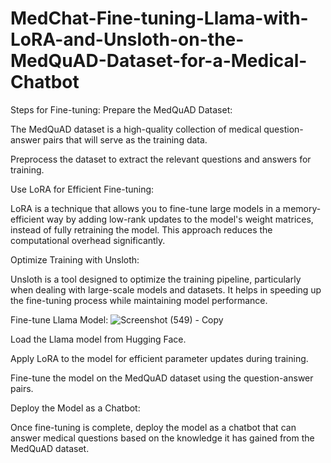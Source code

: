 # MedChat-Fine-tuning-Llama-with-LoRA-and-Unsloth-on-the-MedQuAD-Dataset-for-a-Medical-Chatbot
Steps for Fine-tuning:
Prepare the MedQuAD Dataset:

The MedQuAD dataset is a high-quality collection of medical question-answer pairs that will serve as the training data.

Preprocess the dataset to extract the relevant questions and answers for training.

Use LoRA for Efficient Fine-tuning:

LoRA is a technique that allows you to fine-tune large models in a memory-efficient way by adding low-rank updates to the model's weight matrices, instead of fully retraining the model. This approach reduces the computational overhead significantly.

Optimize Training with Unsloth:

Unsloth is a tool designed to optimize the training pipeline, particularly when dealing with large-scale models and datasets. It helps in speeding up the fine-tuning process while maintaining model performance.

Fine-tune Llama Model:
![Screenshot (549) - Copy](https://github.com/user-attachments/assets/4547407a-2c34-420a-8d2b-7118840c840f)


Load the Llama model from Hugging Face.

Apply LoRA to the model for efficient parameter updates during training.

Fine-tune the model on the MedQuAD dataset using the question-answer pairs.

Deploy the Model as a Chatbot:

Once fine-tuning is complete, deploy the model as a chatbot that can answer medical questions based on the knowledge it has gained from the MedQuAD dataset.
